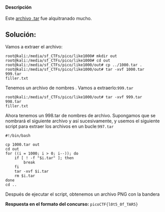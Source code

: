 #### Descripción

Este [archivo .tar](https://jupiter.challenges.picoctf.org/static/52084b5ad360b25f9af83933114324e0/1000.tar) fue alquitranado mucho.
## Solución:
Vamos a extraer el archivo:

```shell
root@kali:/media/sf_CTFs/pico/like1000# mkdir out
root@kali:/media/sf_CTFs/pico/like1000# cd out
root@kali:/media/sf_CTFs/pico/like1000/out# cp ../1000.tar .
root@kali:/media/sf_CTFs/pico/like1000/out# tar -xvf 1000.tar
999.tar
filler.txt
```

Tenemos un archivo de nombres . Vamos a extraerlo:`999.tar`

```shell
root@kali:/media/sf_CTFs/pico/like1000/out# tar -xvf 999.tar
998.tar
filler.txt
```

Ahora tenemos un 998.tar de nombres de archivo. Supongamos que se nombrará el siguiente archivo y así sucesivamente, y usemos el siguiente script para extraer los archivos en un bucle:`997.tar`

```shell
#!/bin/bash

cp 1000.tar out
cd out
for ((i = 1000; i > 0; i--)); do
    if [ ! -f "$i.tar" ]; then
        break
    fi
    tar -xvf $i.tar
    rm $i.tar
done
cd ..
```

Después de ejecutar el script, obtenemos un archivo PNG con la bandera


**Respuesta en el formato del concurso:**
`picoCTF{l0t5_0f_TAR5}`